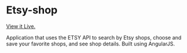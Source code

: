 # Etsy-shop
<a href="http://etsyshop.herokuapp.com/" target="_blank">View it Live.</a>


Application that uses the ETSY API to search by Etsy shops, choose and save your favorite shops, and see shop details. Built using AngularJS.
